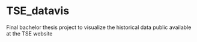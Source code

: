 # TSE_datavis
Final bachelor thesis project to visualize the historical data public available at the TSE website

